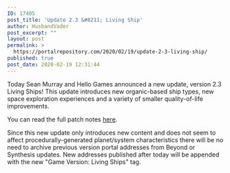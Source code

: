 ```yaml
---
ID: 17405
post_title: 'Update 2.3 &#8211; Living Ship'
author: HusbandVader
post_excerpt: ""
layout: post
permalink: >
  https://portalrepository.com/2020/02/19/update-2-3-living-ship/
published: true
post_date: 2020-02-19 12:31:44
---
```

Today Sean Murray and Hello Games announced a new update, version 2.3 Living Ships! This update introduces new organic-based ship types, new space exploration experiences and a variety of smaller quality-of-life improvements.

You can read the full patch notes <a href="https://www.nomanssky.com/living-ship-update/" target="_blank" rel="noopener noreferrer">here</a>.

Since this new update only introduces new content and does not seem to affect procedurally-generated planet/system characteristics there will be no need to archive previous version portal addresses from Beyond or Synthesis updates. New addresses published after today will be appended with the new "Game Version: Living Ships" tag.